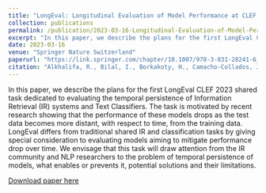 ```yaml
---
title: "LongEval: Longitudinal Evaluation of Model Performance at CLEF 2023"
collection: publications
permalink: /publication/2023-03-16-Longitudinal-Evaluation-of-Model-Performance-at-CLEF-2023-7
excerpt: "In this paper, we describe the plans for the first LongEval CLEF 2023 shared task dedicated to evaluating the temporal persistence of Information Retrieval (IR) systems and Text Classifiers. The task is motivated by recent research showing that the performance of these models drops as the test data becomes more distant, with respect to time, from the training data. LongEval differs from traditional shared IR and classification tasks by giving special consideration to evaluating models aiming to mitigate performance drop over time. We envisage that this task will draw attention from the IR community and NLP researchers to the problem of temporal persistence of models, what enables or prevents it, potential solutions and their limitations."
date: 2023-03-16
venue: "Springer Nature Switzerland"
paperurl: "https://link.springer.com/chapter/10.1007/978-3-031-28241-6_58"
citation: "Alkhalifa, R., Bilal, I., Borkakoty, H., Camacho-Collados, J., Deveaud, R., El-Ebshihy, A., ... & Zubiaga, A. (2023, March). LongEval: Longitudinal Evaluation of Model Performance at CLEF 2023. In Advances in Information Retrieval: 45th European Conference on Information Retrieval, ECIR 2023, Dublin, Ireland, April 2–6, 2023, Proceedings, Part III (pp. 499-505). Cham: Springer Nature Switzerland."
---
```

In this paper, we describe the plans for the first LongEval CLEF 2023 shared task dedicated to evaluating the temporal persistence of Information Retrieval (IR) systems and Text Classifiers. The task is motivated by recent research showing that the performance of these models drops as the test data becomes more distant, with respect to time, from the training data. LongEval differs from traditional shared IR and classification tasks by giving special consideration to evaluating models aiming to mitigate performance drop over time. We envisage that this task will draw attention from the IR community and NLP researchers to the problem of temporal persistence of models, what enables or prevents it, potential solutions and their limitations.

[Download paper here](https://link.springer.com/chapter/10.1007/978-3-031-28241-6_58)